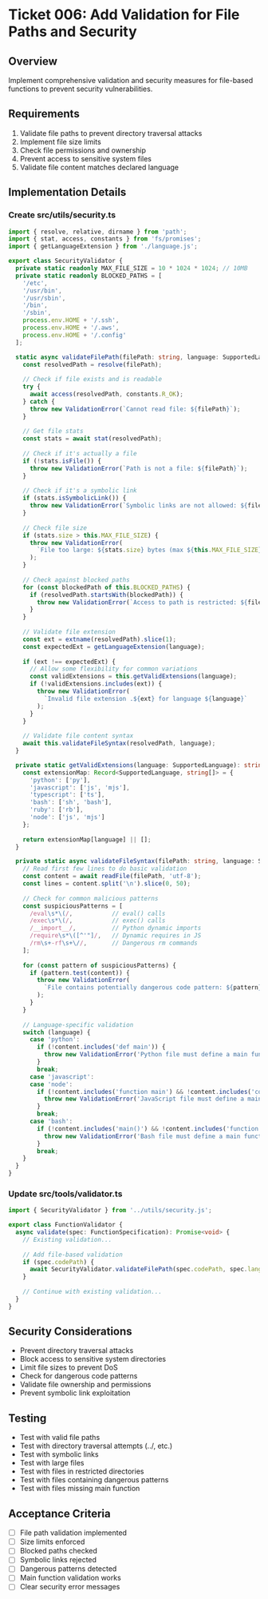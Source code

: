 # Ticket 006: Add Validation for File Paths and Security

## Overview
Implement comprehensive validation and security measures for file-based functions to prevent security vulnerabilities.

## Requirements
1. Validate file paths to prevent directory traversal attacks
2. Implement file size limits
3. Check file permissions and ownership
4. Prevent access to sensitive system files
5. Validate file content matches declared language

## Implementation Details

### Create src/utils/security.ts

```typescript
import { resolve, relative, dirname } from 'path';
import { stat, access, constants } from 'fs/promises';
import { getLanguageExtension } from './language.js';

export class SecurityValidator {
  private static readonly MAX_FILE_SIZE = 10 * 1024 * 1024; // 10MB
  private static readonly BLOCKED_PATHS = [
    '/etc',
    '/usr/bin',
    '/usr/sbin',
    '/bin',
    '/sbin',
    process.env.HOME + '/.ssh',
    process.env.HOME + '/.aws',
    process.env.HOME + '/.config'
  ];

  static async validateFilePath(filePath: string, language: SupportedLanguage): Promise<void> {
    const resolvedPath = resolve(filePath);
    
    // Check if file exists and is readable
    try {
      await access(resolvedPath, constants.R_OK);
    } catch {
      throw new ValidationError(`Cannot read file: ${filePath}`);
    }
    
    // Get file stats
    const stats = await stat(resolvedPath);
    
    // Check if it's actually a file
    if (!stats.isFile()) {
      throw new ValidationError(`Path is not a file: ${filePath}`);
    }
    
    // Check if it's a symbolic link
    if (stats.isSymbolicLink()) {
      throw new ValidationError(`Symbolic links are not allowed: ${filePath}`);
    }
    
    // Check file size
    if (stats.size > this.MAX_FILE_SIZE) {
      throw new ValidationError(
        `File too large: ${stats.size} bytes (max ${this.MAX_FILE_SIZE} bytes)`
      );
    }
    
    // Check against blocked paths
    for (const blockedPath of this.BLOCKED_PATHS) {
      if (resolvedPath.startsWith(blockedPath)) {
        throw new ValidationError(`Access to path is restricted: ${filePath}`);
      }
    }
    
    // Validate file extension
    const ext = extname(resolvedPath).slice(1);
    const expectedExt = getLanguageExtension(language);
    
    if (ext !== expectedExt) {
      // Allow some flexibility for common variations
      const validExtensions = this.getValidExtensions(language);
      if (!validExtensions.includes(ext)) {
        throw new ValidationError(
          `Invalid file extension .${ext} for language ${language}`
        );
      }
    }
    
    // Validate file content syntax
    await this.validateFileSyntax(resolvedPath, language);
  }

  private static getValidExtensions(language: SupportedLanguage): string[] {
    const extensionMap: Record<SupportedLanguage, string[]> = {
      'python': ['py'],
      'javascript': ['js', 'mjs'],
      'typescript': ['ts'],
      'bash': ['sh', 'bash'],
      'ruby': ['rb'],
      'node': ['js', 'mjs']
    };
    
    return extensionMap[language] || [];
  }

  private static async validateFileSyntax(filePath: string, language: SupportedLanguage): Promise<void> {
    // Read first few lines to do basic validation
    const content = await readFile(filePath, 'utf-8');
    const lines = content.split('\n').slice(0, 50);
    
    // Check for common malicious patterns
    const suspiciousPatterns = [
      /eval\s*\(/,           // eval() calls
      /exec\s*\(/,           // exec() calls
      /__import__/,          // Python dynamic imports
      /require\s*\([^'"]/,   // Dynamic requires in JS
      /rm\s+-rf\s+\//,       // Dangerous rm commands
    ];
    
    for (const pattern of suspiciousPatterns) {
      if (pattern.test(content)) {
        throw new ValidationError(
          `File contains potentially dangerous code pattern: ${pattern}`
        );
      }
    }
    
    // Language-specific validation
    switch (language) {
      case 'python':
        if (!content.includes('def main')) {
          throw new ValidationError('Python file must define a main function');
        }
        break;
      case 'javascript':
      case 'node':
        if (!content.includes('function main') && !content.includes('const main') && !content.includes('async function main')) {
          throw new ValidationError('JavaScript file must define a main function');
        }
        break;
      case 'bash':
        if (!content.includes('main()') && !content.includes('function main')) {
          throw new ValidationError('Bash file must define a main function');
        }
        break;
    }
  }
}
```

### Update src/tools/validator.ts

```typescript
import { SecurityValidator } from '../utils/security.js';

export class FunctionValidator {
  async validate(spec: FunctionSpecification): Promise<void> {
    // Existing validation...
    
    // Add file-based validation
    if (spec.codePath) {
      await SecurityValidator.validateFilePath(spec.codePath, spec.language);
    }
    
    // Continue with existing validation...
  }
}
```

## Security Considerations
- Prevent directory traversal attacks
- Block access to sensitive system directories
- Limit file sizes to prevent DoS
- Check for dangerous code patterns
- Validate file ownership and permissions
- Prevent symbolic link exploitation

## Testing
- Test with valid file paths
- Test with directory traversal attempts (../, etc.)
- Test with symbolic links
- Test with large files
- Test with files in restricted directories
- Test with files containing dangerous patterns
- Test with files missing main function

## Acceptance Criteria
- [ ] File path validation implemented
- [ ] Size limits enforced
- [ ] Blocked paths checked
- [ ] Symbolic links rejected
- [ ] Dangerous patterns detected
- [ ] Main function validation works
- [ ] Clear security error messages